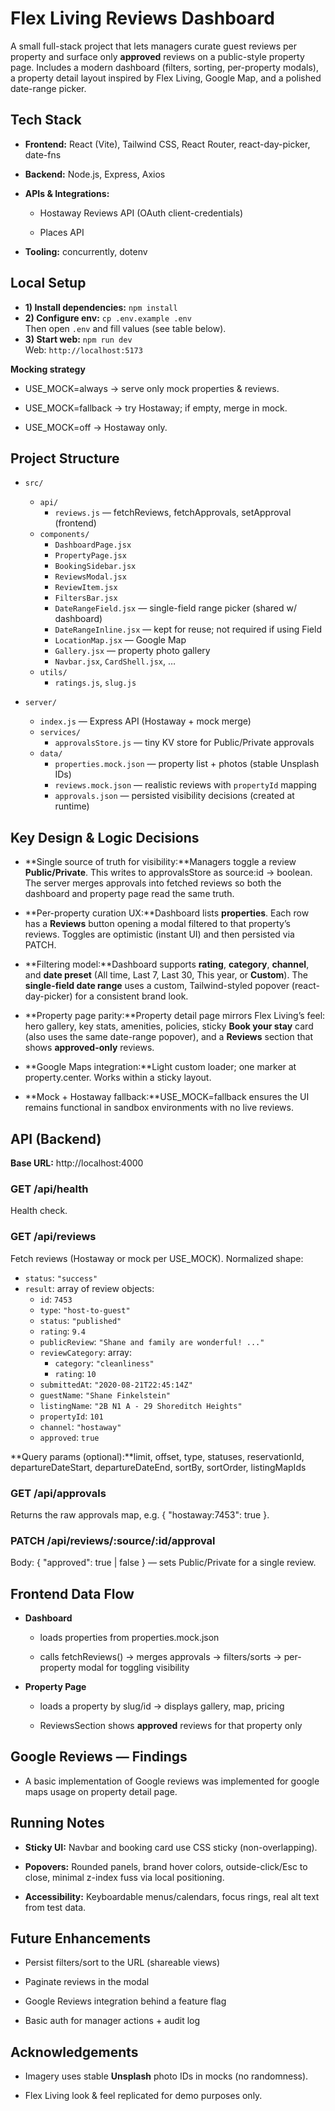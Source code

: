 Flex Living Reviews Dashboard
=============================

A small full-stack project that lets managers curate guest reviews per property and surface only **approved** reviews on a public-style property page. Includes a modern dashboard (filters, sorting, per-property modals), a property detail layout inspired by Flex Living, Google Map, and a polished date-range picker.

Tech Stack
----------

*   **Frontend:** React (Vite), Tailwind CSS, React Router, react-day-picker, date-fns
    
*   **Backend:** Node.js, Express, Axios
    
*   **APIs & Integrations:**
    
    *   Hostaway Reviews API (OAuth client-credentials)
        
    *   Places API
        
*   **Tooling:** concurrently, dotenv
    
   ## Local Setup

- **1) Install dependencies:** `npm install`
- **2) Configure env:** `cp .env.example .env`  
  Then open `.env` and fill values (see table below).
- **3) Start web:** `npm run dev`  
  Web: `http://localhost:5173`

**Mocking strategy**

*   USE\_MOCK=always → serve only mock properties & reviews.
    
*   USE\_MOCK=fallback → try Hostaway; if empty, merge in mock.
    
*   USE\_MOCK=off → Hostaway only.
    

## Project Structure

- `src/`
  - `api/`
    - `reviews.js` — fetchReviews, fetchApprovals, setApproval (frontend)
  - `components/`
    - `DashboardPage.jsx`
    - `PropertyPage.jsx`
    - `BookingSidebar.jsx`
    - `ReviewsModal.jsx`
    - `ReviewItem.jsx`
    - `FiltersBar.jsx`
    - `DateRangeField.jsx` — single-field range picker (shared w/ dashboard)
    - `DateRangeInline.jsx` — kept for reuse; not required if using Field
    - `LocationMap.jsx` — Google Map
    - `Gallery.jsx` — property photo gallery
    - `Navbar.jsx`, `CardShell.jsx`, …
  - `utils/`
    - `ratings.js`, `slug.js`

- `server/`
  - `index.js` — Express API (Hostaway + mock merge)
  - `services/`
    - `approvalsStore.js` — tiny KV store for Public/Private approvals
  - `data/`
    - `properties.mock.json` — property list + photos (stable Unsplash IDs)
    - `reviews.mock.json` — realistic reviews with `propertyId` mapping
    - `approvals.json` — persisted visibility decisions (created at runtime)


Key Design & Logic Decisions
----------------------------

*   **Single source of truth for visibility:**Managers toggle a review **Public/Private**. This writes to approvalsStore as source:id → boolean. The server merges approvals into fetched reviews so both the dashboard and property page read the same truth.
    
*   **Per-property curation UX:**Dashboard lists **properties**. Each row has a **Reviews** button opening a modal filtered to that property’s reviews. Toggles are optimistic (instant UI) and then persisted via PATCH.
    
*   **Filtering model:**Dashboard supports **rating**, **category**, **channel**, and **date preset** (All time, Last 7, Last 30, This year, or **Custom**). The **single-field date range** uses a custom, Tailwind-styled popover (react-day-picker) for a consistent brand look.
    
*   **Property page parity:**Property detail page mirrors Flex Living’s feel: hero gallery, key stats, amenities, policies, sticky **Book your stay** card (also uses the same date-range popover), and a **Reviews** section that shows **approved-only** reviews.
    
*   **Google Maps integration:**Light custom loader; one marker at property.center. Works within a sticky layout.
    
*   **Mock + Hostaway fallback:**USE\_MOCK=fallback ensures the UI remains functional in sandbox environments with no live reviews.
    

API (Backend)
-------------

**Base URL:** http://localhost:4000

### GET /api/health

Health check.

### GET /api/reviews

Fetch reviews (Hostaway or mock per USE\_MOCK). Normalized shape:


- `status`: `"success"`
- `result`: array of review objects:
  - `id`: `7453`
  - `type`: `"host-to-guest"`
  - `status`: `"published"`
  - `rating`: `9.4`
  - `publicReview`: `"Shane and family are wonderful! ..."`
  - `reviewCategory`: array:
    - `category`: `"cleanliness"`
    - `rating`: `10`
  - `submittedAt`: `"2020-08-21T22:45:14Z"`
  - `guestName`: `"Shane Finkelstein"`
  - `listingName`: `"2B N1 A - 29 Shoreditch Heights"`
  - `propertyId`: `101`
  - `channel`: `"hostaway"`
  - `approved`: `true`


**Query params (optional):**limit, offset, type, statuses, reservationId, departureDateStart, departureDateEnd, sortBy, sortOrder, listingMapIds

### GET /api/approvals

Returns the raw approvals map, e.g. { "hostaway:7453": true }.

### PATCH /api/reviews/:source/:id/approval

Body: { "approved": true | false } — sets Public/Private for a single review.

Frontend Data Flow
------------------

*   **Dashboard**
    
    *   loads properties from properties.mock.json
        
    *   calls fetchReviews() → merges approvals → filters/sorts → per-property modal for toggling visibility
        
*   **Property Page**
    
    *   loads a property by slug/id → displays gallery, map, pricing
        
    *   ReviewsSection shows **approved** reviews for that property only
        

Google Reviews — Findings
-------------------------

*   A basic implementation of Google reviews was implemented for google maps usage on property detail page.
    

Running Notes
-------------

*   **Sticky UI:** Navbar and booking card use CSS sticky (non-overlapping).
    
*   **Popovers:** Rounded panels, brand hover colors, outside-click/Esc to close, minimal z-index fuss via local positioning.
    
*   **Accessibility:** Keyboardable menus/calendars, focus rings, real alt text from test data.
    

Future Enhancements
-------------------

*   Persist filters/sort to the URL (shareable views)
    
*   Paginate reviews in the modal
    
*   Google Reviews integration behind a feature flag
    
*   Basic auth for manager actions + audit log
    

Acknowledgements
----------------

*   Imagery uses stable **Unsplash** photo IDs in mocks (no randomness).
    
*   Flex Living look & feel replicated for demo purposes only.
